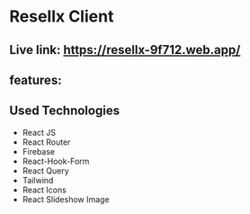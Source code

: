# Resellx Client

## Live link: https://resellx-9f712.web.app/

## features:

## Used Technologies

- React JS
- React Router
- Firebase
- React-Hook-Form
- React Query
- Tailwind
- React Icons
- React Slideshow Image
